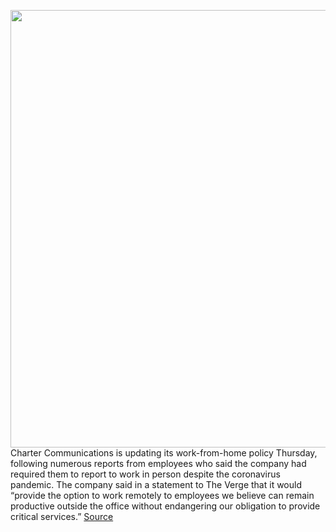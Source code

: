 <img src='https://cdn.vox-cdn.com/thumbor/FFqessX5S12xK6ma6GlHzQEQGrE=/0x0:4000x2667/1200x800/filters:focal(1603x1415:2243x2055)/cdn.vox-cdn.com/uploads/chorus_image/image/66526412/474801470.jpg.0.jpg' width='700px' /><br/>
Charter Communications is updating its work-from-home policy Thursday, following numerous reports from employees who said the company had required them to report to work in person despite the coronavirus pandemic. The company said in a statement to The Verge that it would “provide the option to work remotely to employees we believe can remain productive outside the office without endangering our obligation to provide critical services.”
<a href='https://www.theverge.com/2020/3/19/21186676/charter-communications-remote-coronavirus-att-comcast-verizon'> Source <a/>